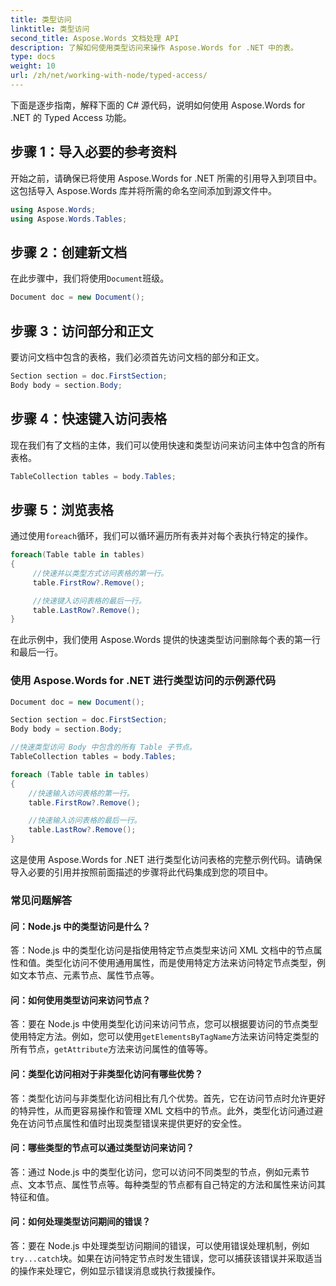 ```yaml
---
title: 类型访问
linktitle: 类型访问
second_title: Aspose.Words 文档处理 API
description: 了解如何使用类型访问来操作 Aspose.Words for .NET 中的表。
type: docs
weight: 10
url: /zh/net/working-with-node/typed-access/
---
```


下面是逐步指南，解释下面的 C# 源代码，说明如何使用 Aspose.Words for .NET 的 Typed Access 功能。

## 步骤 1：导入必要的参考资料
开始之前，请确保已将使用 Aspose.Words for .NET 所需的引用导入到项目中。这包括导入 Aspose.Words 库并将所需的命名空间添加到源文件中。

```csharp
using Aspose.Words;
using Aspose.Words.Tables;
```

## 步骤 2：创建新文档
在此步骤中，我们将使用`Document`班级。

```csharp
Document doc = new Document();
```

## 步骤 3：访问部分和正文
要访问文档中包含的表格，我们必须首先访问文档的部分和正文。

```csharp
Section section = doc.FirstSection;
Body body = section.Body;
```

## 步骤 4：快速键入访问表格
现在我们有了文档的主体，我们可以使用快速和类型访问来访问主体中包含的所有表格。

```csharp
TableCollection tables = body.Tables;
```

## 步骤 5：浏览表格
通过使用`foreach`循环，我们可以循环遍历所有表并对每个表执行特定的操作。

```csharp
foreach(Table table in tables)
{
     //快速并以类型方式访问表格的第一行。
     table.FirstRow?.Remove();

     //快速键入访问表格的最后一行。
     table.LastRow?.Remove();
}
```

在此示例中，我们使用 Aspose.Words 提供的快速类型访问删除每个表的第一行和最后一行。

### 使用 Aspose.Words for .NET 进行类型访问的示例源代码

```csharp
Document doc = new Document();

Section section = doc.FirstSection;
Body body = section.Body;

//快速类型访问 Body 中包含的所有 Table 子节点。
TableCollection tables = body.Tables;

foreach (Table table in tables)
{
	//快速输入访问表格的第一行。
	table.FirstRow?.Remove();

	//快速输入访问表格的最后一行。
	table.LastRow?.Remove();
}
```

这是使用 Aspose.Words for .NET 进行类型化访问表格的完整示例代码。请确保导入必要的引用并按照前面描述的步骤将此代码集成到您的项目中。

### 常见问题解答

#### 问：Node.js 中的类型访问是什么？

答：Node.js 中的类型化访问是指使用特定节点类型来访问 XML 文档中的节点属性和值。类型化访问不使用通用属性，而是使用特定方法来访问特定节点类型，例如文本节点、元素节点、属性节点等。

#### 问：如何使用类型访问来访问节点？

答：要在 Node.js 中使用类型化访问来访问节点，您可以根据要访问的节点类型使用特定方法。例如，您可以使用`getElementsByTagName`方法来访问特定类型的所有节点，`getAttribute`方法来访问属性的值等等。

#### 问：类型化访问相对于非类型化访问有哪些优势？

答：类型化访问与非类型化访问相比有几个优势。首先，它在访问节点时允许更好的特异性，从而更容易操作和管理 XML 文档中的节点。此外，类型化访问通过避免在访问节点属性和值时出现类型错误来提供更好的安全性。

#### 问：哪些类型的节点可以通过类型访问来访问？

答：通过 Node.js 中的类型化访问，您可以访问不同类型的节点，例如元素节点、文本节点、属性节点等。每种类型的节点都有自己特定的方法和属性来访问其特征和值。

#### 问：如何处理类型访问期间的错误？

答：要在 Node.js 中处理类型访问期间的错误，可以使用错误处理机制，例如`try...catch`块。如果在访问特定节点时发生错误，您可以捕获该错误并采取适当的操作来处理它，例如显示错误消息或执行救援操作。
